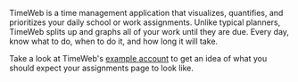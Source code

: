 TimeWeb is a time management application that visualizes, quantifies, and prioritizes your daily school or work assignments. Unlike typical planners, TimeWeb splits up and graphs all of your work until they are due. Every day, know what to do, when to do it, and how long it will take.

Take a look at TimeWeb's [example account](https://timeweb.io/example/) to get an idea of what you should expect your assignments page to look like.